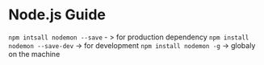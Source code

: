 # Node.js Guide

`npm intsall nodemon --save` - > for production dependency
`npm install nodemon --save-dev` -> for development
`npm install nodemon -g` -> globaly on the machine
